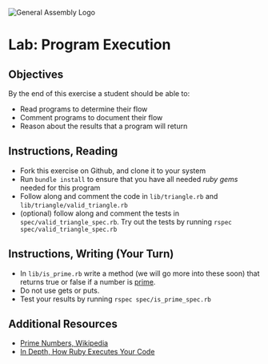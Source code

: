 ![General Assembly Logo](http://i.imgur.com/ke8USTq.png)

# Lab: Program Execution

## Objectives

By the end of this exercise a student should be able to:

- Read programs to determine their flow
- Comment programs to document their flow
- Reason about the results that a program will return

## Instructions, Reading

- Fork this exercise on Github, and clone it to your system
- Run `bundle install` to ensure that you have all needed *ruby gems* needed for this program
- Follow along and comment the code in `lib/triangle.rb` and `lib/triangle/valid_triangle.rb`
- (optional) follow along and comment the tests in `spec/valid_triangle_spec.rb`. Try out the tests by running `rspec spec/valid_triangle_spec.rb`

## Instructions, Writing (Your Turn)

- In `lib/is_prime.rb` write a method (we will go more into these soon) that returns true or false if a number is [prime](http://en.wikipedia.org/wiki/Prime_number).
- Do not use gets or puts.
- Test your results by running `rspec spec/is_prime_spec.rb`

## Additional Resources

- [Prime Numbers, Wikipedia](http://en.wikipedia.org/wiki/Prime_number)
- [In Depth, How Ruby Executes Your Code](http://patshaughnessy.net/2012/6/29/how-ruby-executes-your-code)
